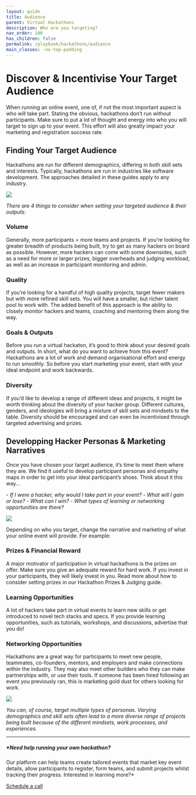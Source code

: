 ```yaml
---
layout: guide
title: Audience
parent: Virtual Hackathons
description: Who are you targeting?
nav_order: 100
has_children: false
permalink: /playbook/hackathons/audience
main_classes: -no-top-padding
---
```


# Discover & Incentivise Your Target Audience
When running an online event, one of, if not the most important aspect is who will take part. Stating the obvious, hackathons don’t run without participants. Make sure to put a lot of thought and energy into who you will target to sign up to your event. This effort will also greatly impact your marketing and registration success rate.

## Finding Your Target Audience
Hackathons are run for different demographics, differing in both skill sets and interests. Typically, hackathons are run in industries like software development. The approaches detailed in these guides apply to any industry.

![](https://i.imgur.com/yl3cbGv.png)

*There are 4 things to consider when setting your targeted audience & their outputs:*

### **Volume**
Generally, more participants = more teams and projects. If you’re looking for greater breadth of products being built, try to get as many hackers on board as possible. However, more hackers can come with some downsides, such as a need for more or larger prizes, bigger overheads and judging workload, as well as an increase in participant monitoring and admin.

### **Quality**
If you’re looking for a handful of high quality projects, target fewer makers but with more refined skill sets. You will have a smaller, but richer talent pool to work with. The added benefit of this approach is the ability to closely monitor hackers and teams, coaching and mentoring them along the way.

### **Goals & Outputs**
Before you run a virtual hackaton, it’s good to think about your desired goals and outputs. In short, what do you want to achieve from this event? Hackathons are a lot of work and demand organisational effort and energy to run smoothly. So before you start marketing your event, start with your ideal endpoint and work backwards.

### **Diversity**
If you’d like to develop a range of different ideas and projects, it might be worth thinking about the diversity of your hacker group. Different cultures, genders, and ideologies will bring a mixture of skill sets and mindsets to the table. Diversity should be encouraged and can even be incentivised through targeted advertising and prizes.

## Developping Hacker Personas & Marketing Narratives
Once you have chosen your target audience, it’s time to meet them where they are. We find it useful to develop participant personas and empathy maps in order to get into your ideal participant’s shoes. Think about it this way…

*- If I were a hacker, why would I take part in your event?*
*- What will I gain or lose?*
*- What can I win?*
*- What types of learning or networking opportunities are there?*

![](https://i.imgur.com/FKhbx0U.png)

Depending on who you target, change the narrative and marketing of what your online event will provide. For example:

### **Prizes & Financial Reward**
A major motivator of participation in virtual hackathons is the prizes on offer. Make sure you give an adequate reward for hard work. If you invest in your participants, they will likely invest in you. Read more about how to consider setting prizes in our Hackathon Prizes & Judging guide.

### **Learning Opportunities**
A lot of hackers take part in virtual events to learn new skills or get introduced to novel tech stacks and specs. If you provide learning opportunities, such as tutorials, workshops, and discussions, advertise that you do!

### **Networking Opportunities**
Hackathons are a great way for participants to meet new people, teammates, co-founders, mentors, and employers and make connections within the industry. They may also meet other builders who they can make partnerships with, or use their tools. If someone has been hired following an event you previously ran, this is marketing gold dust for others looking for work.

![](https://i.imgur.com/9OJOFRr.png)

*You can, of course, target multiple types of personas. Varying demographics and skill sets often lead to a more diverse range of projects being built because of the different mindsets, work processes, and experiences.*

---

##### ***Need help running your own hackathon?** 
Our platform can help teams create tailored events that market key event details, allow participants to register, form teams, and submit projects whilst tracking their progress. Interested in learning more?* 

[Schedule a call](https://calendly.com/johnsBeharry)
